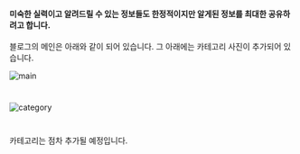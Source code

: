 #### 미숙한 실력이고 알려드릴 수 있는 정보들도 한정적이지만 알게된 정보를 최대한 공유하려고 합니다.  
블로그의 메인은 아래와 같이 되어 있습니다. 그 아래에는 카테고리 사진이 추가되어 있습니다.

![main](https://user-images.githubusercontent.com/52815908/72304413-d5aaae00-36b3-11ea-9c9d-76aa1d9fa96f.PNG)
#
![category](https://user-images.githubusercontent.com/52815908/72304414-d5aaae00-36b3-11ea-8f20-ba592dd8f087.PNG)
#
카테고리는 점차 추가될 예정입니다.  
